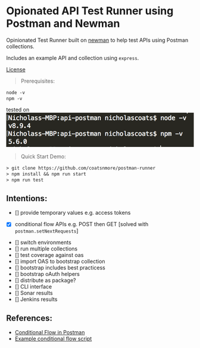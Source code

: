 # Opionated API Test Runner using Postman and Newman

Opinionated Test Runner built on [newman](https://github.com/postmanlabs/newman) to help test APIs using Postman collections.

Includes an example API and collection using `express`.

[License](LICENSE.md)

>Prerequisites:
```
node -v
npm -v
```
tested on 
![](node-version.gif)

>Quick Start Demo: 
```
> git clone https://github.com/coatsnmore/postman-runner
> npm install && npm run start
> npm run test
```

## Intentions:

* [] provide temporary values e.g. access tokens
* [x] conditional flow APIs e.g. POST then GET [solved with `postman.setNextRequests`] 
* [] switch environments
* [] run multiple collections
* [] test coverage against oas
* [] import OAS to bootstrap collection
* [] bootstrap includes best practicess
* [] bootstrap oAuth helpers
* [] distribute as package?
* [] CLI interface
* [] Sonar results
* [] Jenkins results

## References:

* [Conditional Flow in Postman](http://blog.getpostman.com/2016/03/23/conditional-workflows-in-postman/)
* [Example conditional flow script](https://documenter.getpostman.com/view/583/coopers-meal-plan/4u2#2a002172-968a-747f-f1fc-02543aabf81e)